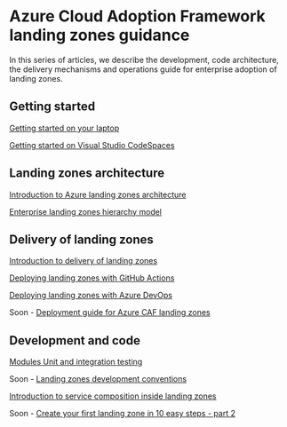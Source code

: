 # Azure Cloud Adoption Framework landing zones guidance

In this series of articles, we describe the development, code architecture, the delivery mechanisms and operations guide for enterprise adoption of landing zones.

## Getting started

[Getting started on your laptop](./getting_started/getting_started.md)

[Getting started on Visual Studio CodeSpaces](./getting_started/getting_started_codespaces.md)

## Landing zones architecture

[Introduction to Azure landing zones architecture](./code_architecture/intro_architecture.md)

[Enterprise landing zones hierarchy model](./code_architecture/hierarchy.md)

## Delivery of landing zones

[Introduction to delivery of landing zones](./delivery/delivery_landingzones.md)

[Deploying landing zones with GitHub Actions](./delivery/intro_ci_gha.md)

[Deploying landing zones with Azure DevOps](./delivery/intro_ci_ado.md)

Soon - [Deployment guide for Azure CAF landing zones]()

## Development and code

[Modules Unit and integration testing](./test/unit_test.md)

Soon - [Landing zones development conventions]()

[Introduction to service composition inside landing zones](./code_architecture/service_composition.md)

Soon - [Create your first landing zone in 10 easy steps - part 2]()
